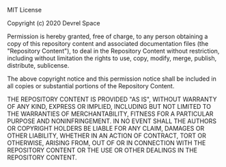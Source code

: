 MIT License

Copyright (c) 2020 Devrel Space

Permission is hereby granted, free of charge, to any person obtaining a copy
of this repository content and associated documentation files (the "Repository Content"), to deal
in the Repository Content without restriction, including without limitation the rights
to use, copy, modify, merge, publish, distribute, sublicense.

The above copyright notice and this permission notice shall be included in all
copies or substantial portions of the Repository Content.

THE REPOSITORY CONTENT IS PROVIDED "AS IS", WITHOUT WARRANTY OF ANY KIND, EXPRESS OR
IMPLIED, INCLUDING BUT NOT LIMITED TO THE WARRANTIES OF MERCHANTABILITY,
FITNESS FOR A PARTICULAR PURPOSE AND NONINFRINGEMENT. IN NO EVENT SHALL THE
AUTHORS OR COPYRIGHT HOLDERS BE LIABLE FOR ANY CLAIM, DAMAGES OR OTHER
LIABILITY, WHETHER IN AN ACTION OF CONTRACT, TORT OR OTHERWISE, ARISING FROM,
OUT OF OR IN CONNECTION WITH THE REPOSITORY CONTENT OR THE USE OR OTHER DEALINGS IN THE
REPOSITORY CONTENT.
